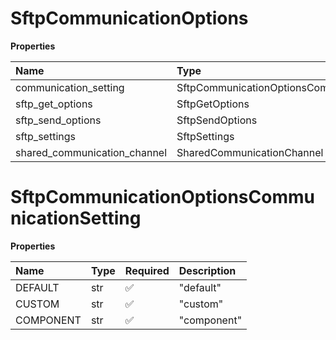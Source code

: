 # SftpCommunicationOptions

**Properties**

| Name                         | Type                                         | Required | Description |
| :--------------------------- | :------------------------------------------- | :------- | :---------- |
| communication_setting        | SftpCommunicationOptionsCommunicationSetting | ❌       |             |
| sftp_get_options             | SftpGetOptions                               | ❌       |             |
| sftp_send_options            | SftpSendOptions                              | ❌       |             |
| sftp_settings                | SftpSettings                                 | ❌       |             |
| shared_communication_channel | SharedCommunicationChannel                   | ❌       |             |

# SftpCommunicationOptionsCommunicationSetting

**Properties**

| Name      | Type | Required | Description |
| :-------- | :--- | :------- | :---------- |
| DEFAULT   | str  | ✅       | "default"   |
| CUSTOM    | str  | ✅       | "custom"    |
| COMPONENT | str  | ✅       | "component" |

